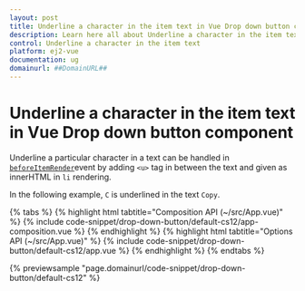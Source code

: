 ```yaml
---
layout: post
title: Underline a character in the item text in Vue Drop down button component | Syncfusion
description: Learn here all about Underline a character in the item text in Syncfusion Vue Drop down button component of Syncfusion Essential JS 2 and more.
control: Underline a character in the item text 
platform: ej2-vue
documentation: ug
domainurl: ##DomainURL##
---
```


# Underline a character in the item text in Vue Drop down button component

Underline a particular character in a text can be handled in [`beforeItemRender`](https://ej2.syncfusion.com/vue/documentation/api/drop-down-button/#beforeitemrender)event by adding `<u>` tag in between the text and given as innerHTML in `li` rendering.

In the following example, `C` is underlined in the text `Copy`.

{% tabs %}
{% highlight html tabtitle="Composition API (~/src/App.vue)" %}
{% include code-snippet/drop-down-button/default-cs12/app-composition.vue %}
{% endhighlight %}
{% highlight html tabtitle="Options API (~/src/App.vue)" %}
{% include code-snippet/drop-down-button/default-cs12/app.vue %}
{% endhighlight %}
{% endtabs %}
        
{% previewsample "page.domainurl/code-snippet/drop-down-button/default-cs12" %}